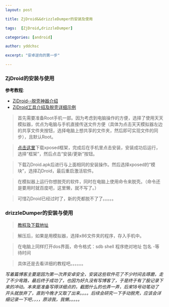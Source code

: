 ```yaml
---
layout: post

title: ZjDroid&&drizzleDumper的安装及使用

tags:  [ZjDroid,drizzleDumper]

categories: [android]

author: yddchsc

excerpt: "安卓逆向的第一步"

---
```


### ZjDroid的安装与使用 ###

**参考教程**:

+ [ZjDroid--脱壳神器介绍 ](http://blog.csdn.net/zhangmiaoping23/article/details/46235941)
+ [ZjDroid工具介绍及脱壳详细示例](http://1985wanggang.blog.163.com/blog/static/776383320159895346343/)

> 首先需要准备Root手机一部。因为考虑到电脑操作的方便，选择了使用天天模拟器，优点为电脑与手机直接传送文件方便（具体为点击天天模拟器左边的共享文件夹按钮，选择电脑上想共享的文件夹，然后即可实现文件的同步），且默认Root。

> [点击这里](http://dl.xposed.info/latest.apk)下载xposed框架，完成后在手机里点击安装，安装成功后运行，选择“框架”，然后点击“安装/更新”按钮。

> 下载ZjDroid.apk后进行与上面相同的安装操作。然后选择xposed的“模块”，选择ZjDroid，最后重启激活软件。

> 在模拟器上运行你想脱壳的软件，同时在电脑上使用命令来脱壳。（命令还是要用时就百度吧，这里懒，就不写了。）

> 可惜ZjDroid已经过时了，新的壳都脱不了了。。。。。

### drizzleDumper的安装与使用 ###

> [教程及下载地址](http://www.4848438.com/post-877.html)

> 解压后，如果是用模拟器，选择x86文件夹的程序，存入手机中。

> 在电脑上同样打开dos界面，命令格式：sdb shell 程序绝对地址 包名 -等待时间

> 具体还是去看详细的教程吧。。。。。。




*写着篇博客主要是因为第一次弄安卓安全，安装这些软件花了不少时间去琢磨，走了不少弯路，最后终于成功了，也因为好久没有写博客了，于是终于有了股记录下来的冲动。本来是准备写得详细点的，截图什么的也弄一弄，后来18号动笔动了开头就放弃了，直到今晚才又取了出来。。。。后续会研究一下手动脱壳，应该会详细记录一下吧，，，，原谅我，我懒。。。。。*
